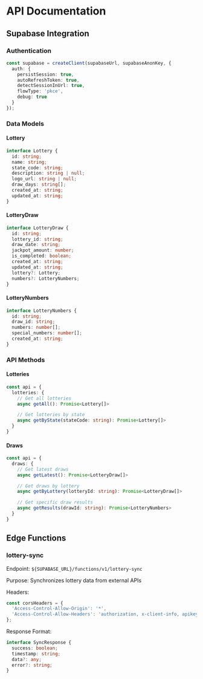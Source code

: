 # API Documentation

## Supabase Integration

### Authentication
```typescript
const supabase = createClient(supabaseUrl, supabaseAnonKey, {
  auth: {
    persistSession: true,
    autoRefreshToken: true,
    detectSessionInUrl: true,
    flowType: 'pkce',
    debug: true
  }
});
```

### Data Models

#### Lottery
```typescript
interface Lottery {
  id: string;
  name: string;
  state_code: string;
  description: string | null;
  logo_url: string | null;
  draw_days: string[];
  created_at: string;
  updated_at: string;
}
```

#### LotteryDraw
```typescript
interface LotteryDraw {
  id: string;
  lottery_id: string;
  draw_date: string;
  jackpot_amount: number;
  is_completed: boolean;
  created_at: string;
  updated_at: string;
  lottery?: Lottery;
  numbers?: LotteryNumbers;
}
```

#### LotteryNumbers
```typescript
interface LotteryNumbers {
  id: string;
  draw_id: string;
  numbers: number[];
  special_numbers: number[];
  created_at: string;
}
```

### API Methods

#### Lotteries
```typescript
const api = {
  lotteries: {
    // Get all lotteries
    async getAll(): Promise<Lottery[]>

    // Get lotteries by state
    async getByState(stateCode: string): Promise<Lottery[]>
  }
}
```

#### Draws
```typescript
const api = {
  draws: {
    // Get latest draws
    async getLatest(): Promise<LotteryDraw[]>

    // Get draws by lottery
    async getByLottery(lotteryId: string): Promise<LotteryDraw[]>

    // Get specific draw results
    async getResults(drawId: string): Promise<LotteryNumbers>
  }
}
```

## Edge Functions

### lottery-sync
Endpoint: `${SUPABASE_URL}/functions/v1/lottery-sync`

Purpose: Synchronizes lottery data from external APIs

Headers:
```typescript
const corsHeaders = {
  'Access-Control-Allow-Origin': '*',
  'Access-Control-Allow-Headers': 'authorization, x-client-info, apikey, content-type'
};
```

Response Format:
```typescript
interface SyncResponse {
  success: boolean;
  timestamp: string;
  data?: any;
  error?: string;
}
```